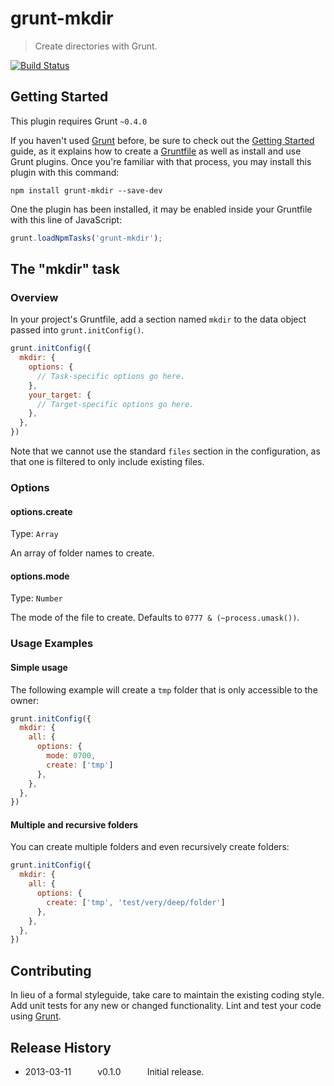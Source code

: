 # grunt-mkdir

> Create directories with Grunt.

[![Build Status](https://travis-ci.org/rubenv/grunt-git.png?branch=master)](https://travis-ci.org/rubenv/grunt-git)

## Getting Started
This plugin requires Grunt `~0.4.0`

If you haven't used [Grunt](http://gruntjs.com/) before, be sure to check out the [Getting Started](http://gruntjs.com/getting-started) guide, as it explains how to create a [Gruntfile](http://gruntjs.com/sample-gruntfile) as well as install and use Grunt plugins. Once you're familiar with that process, you may install this plugin with this command:

```shell
npm install grunt-mkdir --save-dev
```

One the plugin has been installed, it may be enabled inside your Gruntfile with this line of JavaScript:

```js
grunt.loadNpmTasks('grunt-mkdir');
```

## The "mkdir" task

### Overview
In your project's Gruntfile, add a section named `mkdir` to the data object passed into `grunt.initConfig()`.

```js
grunt.initConfig({
  mkdir: {
    options: {
      // Task-specific options go here.
    },
    your_target: {
      // Target-specific options go here.
    },
  },
})
```

Note that we cannot use the standard `files` section in the configuration, as that one is filtered to only include existing files.

### Options

#### options.create
Type: `Array`

An array of folder names to create.

#### options.mode
Type: `Number`

The mode of the file to create. Defaults to `0777 & (~process.umask())`.

### Usage Examples

#### Simple usage
The following example will create a `tmp` folder that is only accessible to the owner:

```js
grunt.initConfig({
  mkdir: {
    all: {
      options: {
        mode: 0700,
        create: ['tmp']
      },
    },
  },
})
```

#### Multiple and recursive folders
You can create multiple folders and even recursively create folders:

```js
grunt.initConfig({
  mkdir: {
    all: {
      options: {
        create: ['tmp', 'test/very/deep/folder']
      },
    },
  },
})
```

## Contributing
In lieu of a formal styleguide, take care to maintain the existing coding style. Add unit tests for any new or changed functionality. Lint and test your code using [Grunt](http://gruntjs.com/).

## Release History

* 2013-03-11   v0.1.0   Initial release.

